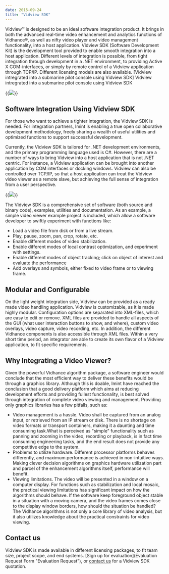 ```yaml
---
date: 2015-09-24
title: "Vidview SDK"
---
```



Vidview™ is designed to be an ideal software integration product. It brings in both the advanced real-time video enhancement and analytics functions of Vidhance®, as well as nifty video player and video management functionality, into a host application. Vidview SDK (Software Development Kit) is the development tool provided to enable smooth integration into a host application. Different levels of integration is possible, from tight integration through development in a .NET environment, to providing Active X COM-interfaces, or simply by remote control of a Vidview application through TCP/IP. Different licensing models are also available.
[Vidview intregrated into a submarine pilot console using Vidview SDK] Vidview intregrated into a submarine pilot console using Vidview SDK

{{<img src="img/vidview/uw-blandat_282_0.jpg" class="small-image floatright">}}
## Software Integration Using Vidview SDK

For those who want to achieve a tighter integration, the Vidview SDK is needed. For integration partners, Imint is enabling a true open collaborative development methodology, freely sharing a wealth of useful utilities and optimized functions to support successful development.

Currently, the Vidview SDK is tailored for .NET development environments, and the primary programming language used is C#. However, there are a number of ways to bring Vidview into a host application that is not .NET centric. For instance, a Vidview application can be brought into another application by COM interfaces or docking windows. Vidview can also be controlled over TCP/IP, so that a host application can treat the Vidview video viewer as a remote slave, but achieving the full sense of integration from a user perspective.

{{<img src="img/vidview/vw-sdk-screenshot-web.png" class="">}}

The Vidview SDK is a comprehensive set of software (both source and binary code), examples, utilities and documentation. As an example, a simple video viewer example project is included, which allow a software developer to swiftly experiment with functions like:

- Load a video file from disk or from a live stream.
- Play, pause, zoom, pan, crop, rotate, etc.
- Enable different modes of video stabilization.
- Enable different modes of local contrast optimization, and experiment with settings.
- Enable different modes of object tracking; click on object of interest and evaluate the performance
- Add overlays and symbols, either fixed to video frame or to viewing frame.


## Modular and Configurable

On the light weight integration side, Vidview can be provided as a ready made video handling application. Vidview is  customizable, as it is made highly modular. Configuration options are separated into XML-files, which are easy to edit or remove. XML files are provided to handle all aspects of the GUI (what user interaction buttons to show, and where), custom video overlays, video capture, video recording, etc. In addition, the different Vidhance components is also accessible through XML files. Within a very short time period, an integrator are able to create its own flavor of a Vidview application, to fit specific requirements.

## Why Integrating a Video Viewer?

Given the powerful Vidhance algorithm package, a software engineer would conclude that the most efficient way to deliver these benefits would be through a graphics library. Although this is doable, Imint have reached the conclusion that a good delivery platform which aims at reducing development efforts and providing fullest functionality, is best solved through integration of complete video viewing and management. Providing only graphics libraries has a few pitfalls, such as:

- Video management is a hassle. Video shall be captured from an analog input, or retrieved from an IP stream or disk. There is no shortage on video formats or transport containers, making it a daunting and time consuming task.What is perceived as "simple" functionality such as panning and zooming in the video, recording or playback, is in fact time consuming engineering tasks, and the end result does not provide any competitive edge to the system.
- Problems to utilize hardware. Different processor platforms behaves differently, and maximum performance is achieved in non-intuitive ways. Making clever decision algorithms on graphics hardware utilization part and parcel of the enhancement algorithms itself, performance will benefit.
- Viewing limitations. The video will be presented in a window on a computer display. For functions such as stabilization and local mosaic, the practical viewing limitations has significant impact on how the algorithms should behave. If the software keep foreground object stable in a situation with a moving camera, and the video frames comes close to the display window borders, how should the situation be handled? The Vidhance algorithms is not only a core library of video analysis, but it also utilizes knowledge about the practical constraints for video viewing.


## Contact us

Vidview SDK is made available in different licensing packages, to fit team size, project scope, and end systems. [Sign up for evaluation](Evaluation Request Form "Evaluation Request"), or [contact us](/imint.se/about/contact/ "Contact") for a Vidview SDK quotation.
